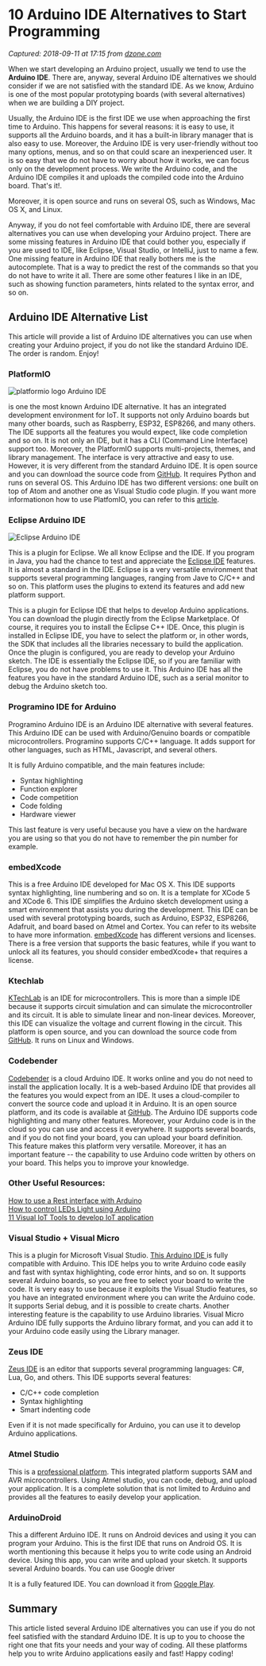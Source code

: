 # 10 Arduino IDE Alternatives to Start Programming

_Captured: 2018-09-11 at 17:15 from [dzone.com](https://dzone.com/articles/10-arduino-ide-alternatives-to-start-programming?edition=391216&utm_source=Zone%20Newsletter&utm_medium=email&utm_campaign=iot%202018-09-11)_

When we start developing an Arduino project, usually we tend to use the **Arduino IDE**. There are, anyway, several Arduino IDE alternatives we should consider if we are not satisfied with the standard IDE. As we know, Arduino is one of the most popular prototyping boards (with several alternatives) when we are building a DIY project.

Usually, the Arduino IDE is the first IDE we use when approaching the first time to Arduino. This happens for several reasons: it is easy to use, it supports all the Arduino boards, and it has a built-in library manager that is also easy to use. Moreover, the Arduino IDE is very user-friendly without too many options, menus, and so on that could scare an inexperienced user. It is so easy that we do not have to worry about how it works, we can focus only on the development process. We write the Arduino code, and the Arduino IDE compiles it and uploads the compiled code into the Arduino board. That's it!.

Moreover, it is open source and runs on several OS, such as Windows, Mac OS X, and Linux.

Anyway, if you do not feel comfortable with Arduino IDE, there are several alternatives you can use when developing your Arduino project. There are some missing features in Arduino IDE that could bother you, especially if you are used to IDE, like Eclipse, Visual Studio, or IntelliJ, just to name a few. One missing feature in Arduino IDE that really bothers me is the autocomplete. That is a way to predict the rest of the commands so that you do not have to write it all. There are some other features I like in an IDE, such as showing function parameters, hints related to the syntax error, and so on.

## Arduino IDE Alternative List

This article will provide a list of Arduino IDE alternatives you can use when creating your Arduino project, if you do not like the standard Arduino IDE. The order is random. Enjoy!

### PlatformIO

![platformio logo Arduino IDE](https://www.survivingwithandroid.com/wp-content/uploads/2018/08/platformio-logo.png)

is one the most known Arduino IDE alternative. It has an integrated development environment for IoT. It supports not only Arduino boards but many other boards, such as Raspberry, ESP32, ESP8266, and many others. The IDE supports all the features you would expect, like code completion and so on. It is not only an IDE, but it has a CLI (Command Line Interface) support too. Moreover, the PlatformIO supports multi-projects, themes, and library management. The interface is very attractive and easy to use. However, it is very different from the standard Arduino IDE. It is open source and you can download the source code from [GitHub](https://github.com/platformio). It requires Python and runs on several OS. This Arduino IDE has two different versions: one built on top of Atom and another one as Visual Studio code plugin. If you want more informationon how to use PlatfomIO, you can refer to this [article](https://www.survivingwithandroid.com/2016/07/arduino-alternative-ide.html).

### Eclipse Arduino IDE

![Eclipse Arduino IDE](https://www.survivingwithandroid.com/wp-content/uploads/2018/08/eclipse-arduino.png)

This is a plugin for Eclipse. We all know Eclipse and the IDE. If you program in Java, you had the chance to test and appreciate the [Eclipse IDE](https://marketplace.eclipse.org/content/eclipse-c-ide-arduino) features. It is almost a standard in the IDE. Eclipse is a very versatile environment that supports several programming languages, ranging from Jave to C/C++ and so on. This platform uses the plugins to extend its features and add new platform support.

This is a plugin for Eclipse IDE that helps to develop Arduino applications. You can download the plugin directly from the Eclipse Marketplace. Of course, it requires you to install the Eclipse C++ IDE. Once, this plugin is installed in Eclipse IDE, you have to select the platform or, in other words, the SDK that includes all the libraries necessary to build the application. Once the plugin is configured, you are ready to develop your Arduino sketch. The IDE is essentially the Eclipse IDE, so if you are familiar with Eclipse, you do not have problems to use it. This Arduino IDE has all the features you have in the standard Arduino IDE, such as a serial monitor to debug the Arduino sketch too.

### Programino IDE for Arduino

Programino Arduino IDE is an Arduino IDE alternative with several features. This Arduino IDE can be used with Arduino/Genuino boards or compatible microcontrollers. Programino supports C/C++ language. It adds support for other languages, such as HTML, Javascript, and several others.

It is fully Arduino compatible, and the main features include:

  * Syntax highlighting
  * Function explorer
  * Code competition
  * Code folding
  * Hardware viewer

This last feature is very useful because you have a view on the hardware you are using so that you do not have to remember the pin number for example.

### embedXcode

This is a free Arduino IDE developed for Mac OS X. This IDE supports syntax highlighting, line numbering and so on. It is a template for XCode 5 and XCode 6. This IDE simplifies the Arduino sketch development using a smart environment that assists you during the development. This IDE can be used with several prototyping boards, such as Arduino, ESP32, ESP8266, Adafruit, and board based on Atmel and Cortex. You can refer to its website to have more information. [embedXcode](http://playground.arduino.cc/Main/EmbedXcode) has different versions and licenses. There is a free version that supports the basic features, while if you want to unlock all its features, you should consider embedXcode+ that requires a license.

### Ktechlab

[KTechLab](https://sourceforge.net/projects/ktechlab/) is an IDE for microcontrollers. This is more than a simple IDE because it supports circuit simulation and can simulate the microcontroller and its circuit. It is able to simulate linear and non-linear devices. Moreover, this IDE can visualize the voltage and current flowing in the circuit. This platform is open source, and you can download the source code from [GitHub](https://github.com/ktechlab/ktechlab). It runs on Linux and Windows.

### Codebender

[Codebender](https://codebender.cc/) is a cloud Arduino IDE. It works online and you do not need to install the application locally. It is a web-based Arduino IDE that provides all the features you would expect from an IDE. It uses a cloud-compiler to convert the source code and upload it in Arduino. It is an open source platform, and its code is available at [GitHub](https://github.com/codebendercc/). The Arduino IDE supports code highlighting and many other features. Moreover, your Arduino code is in the cloud so you can use and access it everywhere. It supports several boards, and if you do not find your board, you can upload your board definition. This feature makes this platform very versatile. Moreover, it has an important feature -- the capability to use Arduino code written by others on your board. This helps you to improve your knowledge.

### Other Useful Resources:

[How to use a Rest interface with Arduino](https://www.survivingwithandroid.com/2016/05/arduino-rest-api-iot.html)  
[How to control LEDs Light using Arduino](https://www.survivingwithandroid.com/2016/03/how-to-control-leds-connected-to-arduino-using-androidd-app.html)  
[11 Visual IoT Tools to develop IoT application](https://www.survivingwithandroid.com/2018/08/11-iot-visual-programming-tools-to-develop-iot-apps.html)

### Visual Studio + Visual Micro

This is a plugin for Microsoft Visual Studio. [This Arduino IDE ](https://www.visualmicro.com/)is fully compatible with Arduino. This IDE helps you to write Arduino code easily and fast with syntax highlighting, code error hints, and so on. It supports several Arduino boards, so you are free to select your board to write the code. It is very easy to use because it exploits the Visual Studio features, so you have an integrated environment where you can write the Arduino code. It supports Serial debug, and it is possible to create charts. Another interesting feature is the capability to use Arduino libraries. Visual Micro Arduino IDE fully supports the Arduino library format, and you can add it to your Arduino code easily using the Library manager.

### Zeus IDE

[Zeus IDE](http://www.zeusedit.com/) is an editor that supports several programming languages: C#, Lua, Go, and others. This IDE supports several features:

  * C/C++ code completion
  * Syntax highlighting
  * Smart indenting code

Even if it is not made specifically for Arduino, you can use it to develop Arduino applications.

### Atmel Studio

This is a [professional platform](http://www.microchip.com/mplab/avr-support/atmel-studio-7). This integrated platform supports SAM and AVR microcontrollers. Using Atmel studio, you can code, debug, and upload your application. It is a complete solution that is not limited to Arduino and provides all the features to easily develop your application.

### ArduinoDroid

This a different Arduino IDE. It runs on Android devices and using it you can program your Arduino. This is the first IDE that runs on Android OS. It is worth mentioning this because it helps you to write code using an Android device. Using this app, you can write and upload your sketch. It supports several Arduino boards. You can use Google driver

It is a fully featured IDE. You can download it from [Google ](https://play.google.com/store/apps/details?id=name.antonsmirnov.android.arduinodroid2&hl=en)[Play](https://play.google.com/store/apps/details?id=name.antonsmirnov.android.arduinodroid2&hl=en).

## Summary

This article listed several Arduino IDE alternatives you can use if you do not feel satisfied with the standard Arduino IDE. It is up to you to choose the right one that fits your needs and your way of coding. All these platforms help you to write Arduino applications easily and fast! Happy coding!
